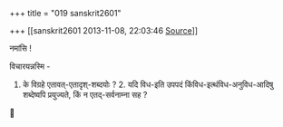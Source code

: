 +++
title = "019 sanskrit2601"

+++
[[sanskrit2601	2013-11-08, 22:03:46 [Source](https://groups.google.com/g/samskrita/c/iZsRvGDNEkI)]]



नमांसि !  
  
विचारयन्नस्मि -  

1.  के विग्रहे एतावत्-एतादृश्-शब्दयोः ? 2.  यदि विध-इति उपपदं किंविध-इत्थंविध-अनुविध-आदिषु शब्देष्वपि
    प्रयुज्यते, किं न एतद्-सर्वनाम्ना सह ?  



